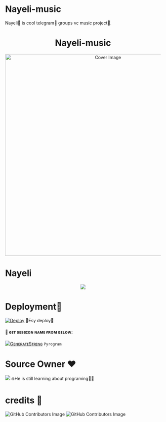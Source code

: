 # Nayeli-music
Nayeli🥀 is cool telegram🍎 groups vc music project🎋.


<h1 align="center">Nayeli-music </h3> <p align="center"> <a href="https://github.com/Kasun-bandara1/Nayeli-music/"> <img src="https://socialify.git.ci/Kasun-bandara1/Nayeli-music/image?description=1&descriptionEditable=Telegram%20UserBot%20to%20Play%20Audio%20in%20Telegram%20Voice%20Chats%20%F0%9F%94%8A&font=Inter&forks=1&issues=1&language=1&owner=1&pattern=Floating%20Cogs&pulls=1&stargazers=1&theme=Dark" alt="Cover Image" width="650"> </a> </p>

# Nayeli
<p align="center">
  <img src="https://telegra.ph/file/fd961d7a57de98ea477a8.jpg">
</p>



# Deployment🎋
[![Deploy](https://www.herokucdn.com/deploy/button.svg)](https://heroku.com/deploy?template=https://github.com/Kasun-bandara1/Nayeli-music)
📲Esy deploy🐾️

#### 🧪 ɢᴇᴛ sᴇssɪᴏɴ ɴᴀᴍᴇ ғʀᴏᴍ ʙᴇʟᴏᴡ:

[![GᴇɴᴇʀᴀᴛᴇSᴛʀɪɴɢ](https://img.shields.io/badge/repl.it-generateString-yellowgreen)](https://replit.com/@doozylab-lk/WorseRecursiveLead?v=1) ``Pyrogram``


# Source Owner ♥️ 
<a href="https://t.me/SANTA_R1"><img src="https://img.shields.io/badge/kasun%20🥀සැන්ටා🥀-blue.svg?style=for-the-badge&logo=Telegram"></a>
❄️He is still learning about programing🍉😉 


# credits 📆
![GitHub Contributors Image](https://contrib.rocks/image?repo=kasun-bandara1/Nayeli-music) 
![GitHub Contributors Image](https://contrib.rocks/image?repo=doozylab-lk/doozylab-lk)


